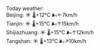 Today weather:  
Beijing: ☀️   🌡️+12°C 🌬️←7km/h  
Tianjin: ☀️   🌡️+15°C 🌬️↑15km/h  
Shijiazhuang: ☀️   🌡️+15°C 🌬️↑12km/h  
Tangshan: ☀️   🌡️+13°C 🌬️↗10km/h  
